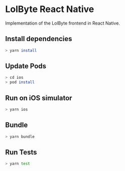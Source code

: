 # LolByte React Native
Implementation of the LolByte frontend in React Native.

## Install dependencies
```bash
> yarn install
```

## Update Pods
```bash
> cd ios
> pod install
```

## Run on iOS simulator
```bash
> yarn ios
```

## Bundle
```bash
> yarn bundle
```

## Run Tests
```bash
> yarn test
```